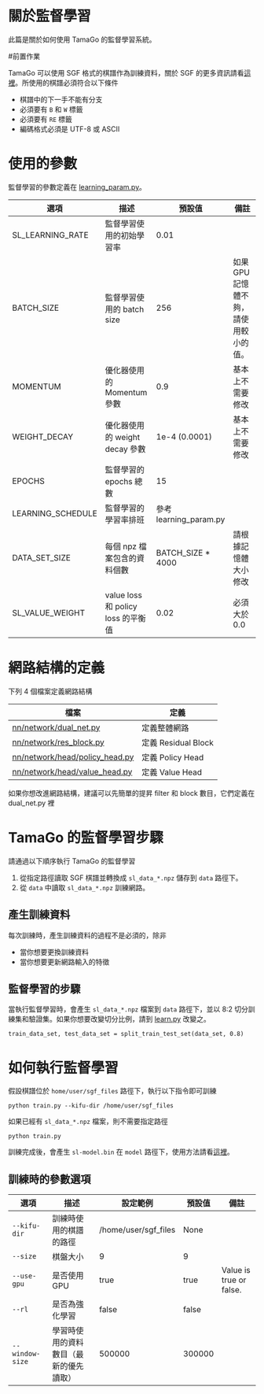 # 關於監督學習

此篇是關於如何使用 TamaGo 的監督學習系統。

#前置作業

TamaGo 可以使用 SGF 格式的棋譜作為訓練資料，關於 SGF 的更多資訊請看[這裡](https://www.red-bean.com/sgf/)。所使用的棋譜必須符合以下條件

- 棋譜中的下一手不能有分支
- 必須要有 ```B``` 和 ```W``` 標籤
- 必須要有 ```RE``` 標籤
- 編碼格式必須是 UTF-8 或 ASCII

# 使用的參數

監督學習的參數定義在 [learning_param.py](../../learning_param.py)。

| 選項 | 描述 | 預設值 | 備註 |
| --- | --- | --- | --- |
| SL_LEARNING_RATE | 監督學習使用的初始學習率 | 0.01 |  |
| BATCH_SIZE | 監督學習使用的 batch size | 256 | 如果 GPU 記憶體不夠，請使用較小的值。 |
| MOMENTUM | 優化器使用的 Momentum 參數 | 0.9 | 基本上不需要修改 |
| WEIGHT_DECAY | 優化器使用的 weight decay 參數 | 1e-4 (0.0001) | 基本上不需要修改  |
| EPOCHS | 監督學習的 epochs 總數 | 15 |  |
| LEARNING_SCHEDULE | 監督學習的學習率排班 | 參考 learning_param.py |  |
| DATA_SET_SIZE | 每個 npz 檔案包含的資料個數 | BATCH_SIZE * 4000 | 請根據記憶體大小修改 |
| SL_VALUE_WEIGHT | value loss 和 policy loss 的平衡值 | 0.02 | 必須大於 0.0 |

# 網路結構的定義

下列 4 個檔案定義網路結構

| 檔案 | 定義 |
| --- | --- |
| [nn/network/dual_net.py](../../nn/network/dual_net.py) | 定義整體網路 |
| [nn/network/res_block.py](../../nn/network/res_block.py) | 定義 Residual Block |
| [nn/network/head/policy_head.py](../../nn/network/head/policy_head.py) | 定義 Policy Head |
| [nn/network/head/value_head.py](../../nn/network/head/value_head.py) | 定義 Value Head |

如果你想改進網路結構，建議可以先簡單的提昇 filter 和 block 數目，它們定義在 dual_net.py 裡

# TamaGo 的監督學習步驟

請通過以下順序執行 TamaGo 的監督學習

1. 從指定路徑讀取 SGF 棋譜並轉換成 ```sl_data_*.npz``` 儲存到 ```data``` 路徑下。
2. 從 ```data``` 中讀取 ```sl_data_*.npz``` 訓練網路。

## 產生訓練資料

每次訓練時，產生訓練資料的過程不是必須的，除非

- 當你想要更換訓練資料
- 當你想要更新網路輸入的特徵

## 監督學習的步驟

當執行監督學習時，會產生 ```sl_data_*.npz``` 檔案到 ```data``` 路徑下，並以 8:2 切分訓練集和驗證集。如果你想要改變切分比例，請到 [learn.py](../../nn/learn.py) 改變之。

```
train_data_set, test_data_set = split_train_test_set(data_set, 0.8)
```

# 如何執行監督學習

假設棋譜位於 ```home/user/sgf_files``` 路徑下，執行以下指令即可訓練

```
python train.py --kifu-dir /home/user/sgf_files
```

如果已經有 ```sl_data_*.npz``` 檔案，則不需要指定路徑

```
python train.py
```

訓練完成後，會產生 ```sl-model.bin``` 在 ```model``` 路徑下，使用方法請看[這裡](README.md)。

## 訓練時的參數選項

| 選項 | 描述 | 設定範例 | 預設值 | 備註 |
| --- | --- | --- | --- | --- |
| `--kifu-dir` | 訓練時使用的棋譜的路徑 | /home/user/sgf_files | None | |
| `--size` | 棋盤大小 | 9 | 9 |  |
| `--use-gpu` | 是否使用 GPU | true | true | Value is true or false. |
| `--rl` | 是否為強化學習 | false | false |  |
| `--window-size` | 學習時使用的資料數目（最新的優先讀取） | 500000 | 300000 | |
